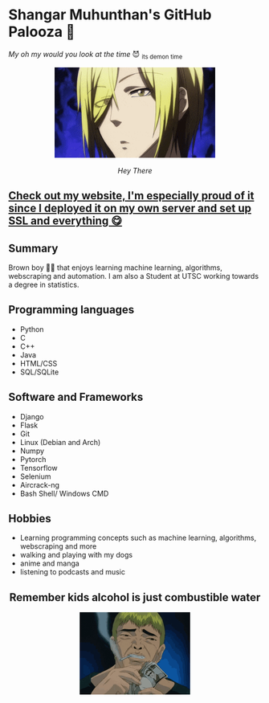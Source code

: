# Shangar Muhunthan's GitHub Palooza 🥳
*My oh my would you look at the time* 😈 <sub>its demon time</sub>

<center>
<p>
    <img src="img/AmazingImpossibleCollie-max-1mb.gif" alt>
</p>
<p>
    <em>Hey There</em>
</p>
</center>

## [Check out my website, I'm especially proud of it since I deployed it on my own server and set up SSL and everything 😋](https://shangar.site)

## Summary
Brown boy 👨🏾 that enjoys learning machine learning, algorithms, webscraping and automation. I am also a Student at UTSC working towards a degree in statistics. 

## Programming languages
- Python
- C
- C++
- Java
- HTML/CSS
- SQL/SQLite
  
## Software and Frameworks
- Django
- Flask
- Git
- Linux (Debian and Arch)
- Numpy
- Pytorch
- Tensorflow
- Selenium
- Aircrack-ng
- Bash Shell/ Windows CMD

## Hobbies
- Learning programming concepts such as machine learning, algorithms, webscraping and more
- walking and playing with my dogs
- anime and manga
- listening to podcasts and music

<center>

## Remember kids alcohol is just combustible water
<img src="img/tenor.gif" alt>

</center>


